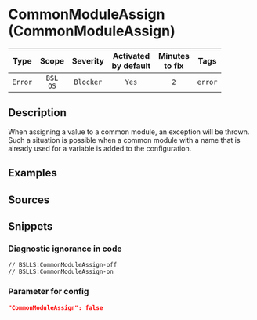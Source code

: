 # CommonModuleAssign (CommonModuleAssign)

| Type | Scope | Severity | Activated<br/>by default | Minutes<br/>to fix | Tags |
| :-: | :-: | :-: | :-: | :-: | :-: |
| `Error` | `BSL`<br/>`OS` | `Blocker` | `Yes` | `2` | `error` |

<!-- Блоки выше заполняются автоматически, не трогать -->
## Description

<!-- Описание диагностики заполняется вручную. Необходимо понятным языком описать смысл и схему работу -->

When assigning a value to a common module, an exception will be thrown. Such a situation is possible when a common module with a name that is already used for a variable is added to the configuration.

## Examples

<!-- В данном разделе приводятся примеры, на которые диагностика срабатывает, а также можно привести пример, как можно исправить ситуацию -->

## Sources

<!-- Необходимо указывать ссылки на все источники, из которых почерпнута информация для создания диагностики -->

## Snippets

<!-- Блоки ниже заполняются автоматически, не трогать -->
### Diagnostic ignorance in code

```bsl
// BSLLS:CommonModuleAssign-off
// BSLLS:CommonModuleAssign-on
```

### Parameter for config

```json
"CommonModuleAssign": false
```
